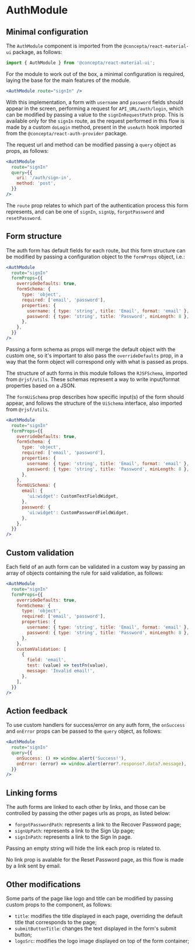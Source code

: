 # AuthModule

## Minimal configuration

The `AuthModule` component is imported from the `@concepta/react-material-ui` package, as follows:

```jsx
import { AuthModule } from '@concepta/react-material-ui';
```

For the module to work out of the box, a minimal configuration is required, laying the base for the main features of the module.

```jsx
<AuthModule route="signIn" />
```

With this implementation, a form with `username` and `password` fields should appear in the screen, performing a request for `API_URL/auth/login`, which can be modified by passing a value to the `signInRequestPath` prop. This is available only for the `signIn` route, as the request performed in this flow is made by a custom `doLogin` method, present in the `useAuth` hook imported from the `@concepta/react-auth-provider` package.

The request url and method can be modified passing a `query` object as props, as follows:

```jsx
<AuthModule
  route="signIn"
  query={{
    uri: '/auth/sign-in',
    method: 'post',
  }}
/>
```

The `route` prop relates to which part of the authentication process this form represents, and can be one of `signIn`, `signUp`, `forgotPassword` and `resetPassword`.

## Form structure

The auth form has default fields for each route, but this form structure can be modified by passing a configuration object to the `formProps` object, i.e.:

```jsx
<AuthModule
  route="signIn"
  formProps={{
    overrideDefaults: true,
    formSchema: {
      type: 'object',
      required: ['email', 'password'],
      properties: {
        username: { type: 'string', title: 'Email', format: 'email' },
        password: { type: 'string', title: 'Password', minLength: 8 },
      },
    },
  }}
/>
```

Passing a form schema as props will merge the default object with the custom one, so it's important to also pass the `overrideDefaults` prop, in a way that the form object will correspond only with what is passed as props.

The structure of auth forms in this module follows the `RJSFSchema`, imported from `@rjsf/utils`. These schemas represent a way to write input/format properties based on a JSON.

The `formUiSchema` prop describes how specific input(s) of the form should appear, and follows the structure of the `UiSchema` interface, also imported from `@rjsf/utils`.

```jsx
<AuthModule
  route="signIn"
  formProps={{
    overrideDefaults: true,
    formSchema: {
      type: 'object',
      required: ['email', 'password'],
      properties: {
        username: { type: 'string', title: 'Email', format: 'email' },
        password: { type: 'string', title: 'Password', minLength: 8 },
      },
    },
    formUiSchema: {
      email: {
        'ui:widget': CustomTextFieldWidget,
      },
      password: {
        'ui:widget': CustomPasswordFieldWidget,
      },
    },
  }}
/>
```

## Custom validation

Each field of an auth form can be validated in a custom way by passing an array of objects containing the rule for said validation, as follows:

```jsx
<AuthModule
  route="signIn"
  formProps={{
    overrideDefaults: true,
    formSchema: {
      type: 'object',
      required: ['email', 'password'],
      properties: {
        username: { type: 'string', title: 'Email', format: 'email' },
        password: { type: 'string', title: 'Password', minLength: 8 },
      },
    },
    customValidation: [
      {
        field: 'email',
        test: (value) => testFn(value),
        message: 'Invalid email!',
      },
    ],
  }}
/>
```

## Action feedback

To use custom handlers for success/error on any auth form, the `onSuccess` and `onError` props can be passed to the `query` object, as follows:

```jsx
<AuthModule
  route="signIn"
  query={{
    onSuccess: () => window.alert('Success!'),
    onError: (error) => window.alert(error?.response?.data?.message),
  }}
/>
```

## Linking forms

The auth forms are linked to each other by links, and those can be controlled by passing the other pages urls as props, as listed below:

- `forgotPasswordPath`: represents a link to the Recover Password page;
- `signUpPath`: represents a link to the Sign Up page;
- `signInPath`: represents a link to the Sign In page.

Passing an empty string will hide the link each prop is related to.

No link prop is avalable for the Reset Password page, as this flow is made by a link sent by email.

## Other modifications

Some parts of the page like logo and title can be modified by passing custom props to the component, as follows:

- `title`: modifies the title displayed in each page, overriding the default title that corresponds to the page;
- `submitButtonTitle`: changes the text displayed in the form's submit button;
- `logoSrc`: modifies the logo image displayed on top of the form container;
